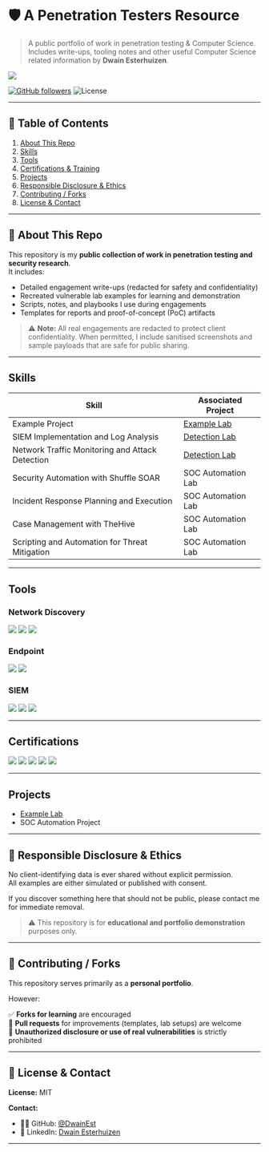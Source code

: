 
# 🛡️ A Penetration Testers Resource

> A public portfolio of work in penetration testing & Computer Science. Includes write-ups, tooling notes and other useful Computer Science related information by **Dwain Esterhuizen**.  

<a href="https://www.linkedin.com/in/dwain-est" target="_blank"><img src="https://img.shields.io/badge/-LinkedIn-0072b1?&style=for-the-badge&logo=linkedin&logoColor=white" /></a> 

[![GitHub followers](https://img.shields.io/github/followers/DwainEst?label=Follow&style=social)](https://github.com/DwainEst) ![License](https://img.shields.io/github/license/DwainEst/Cyberkeeper)

---

## 📑 Table of Contents
1. [About This Repo](#about-this-repo)
2. [Skills](#skills)
4. [Tools](#tools)
5. [Certifications & Training](#certifications--Training)
6. [Projects](#projects)
7. [Responsible Disclosure & Ethics](#responsible-disclosure--ethics)
8. [Contributing / Forks](#contributing--forks)
9. [License & Contact](#license--contact)

---

## 🧩 About This Repo

This repository is my **public collection of work in penetration testing and security research**.  
It includes:
- Detailed engagement write-ups (redacted for safety and confidentiality)
- Recreated vulnerable lab examples for learning and demonstration
- Scripts, notes, and playbooks I use during engagements
- Templates for reports and proof-of-concept (PoC) artifacts

> ⚠️ **Note:** All real engagements are redacted to protect client confidentiality. When permitted, I include sanitised screenshots and sample payloads that are safe for public sharing.

---

## Skills

| Skill                                         | Associated Project         |
|-----------------------------------------------|----------------------------|
| Example Project          | <a href="https://github.com/DwainEst/Project_Example.git">Example Lab</a>|
| SIEM Implementation and Log Analysis          | <a href="https://github.com/DwainEst/Project_Example.git">Detection Lab</a>|
| Network Traffic Monitoring and Attack Detection | <a href="https://google.com">Detection Lab</a>|
| Security Automation with Shuffle SOAR         | SOC Automation Lab|
| Incident Response Planning and Execution      | SOC Automation Lab|
| Case Management with TheHive                  | SOC Automation Lab|
| Scripting and Automation for Threat Mitigation | SOC Automation Lab|

---

## Tools


### Network Discovery
<div>
    <img src="https://img.shields.io/badge/-Wireshark-1679A7?&style=for-the-badge&logo=Wireshark&logoColor=white" />
    <img src="https://img.shields.io/badge/-Suricata-EF3B2D?&style=for-the-badge&logo=Suricata&logoColor=white" />
    <img src="https://img.shields.io/badge/-Zeek-777BB4?&style=for-the-badge&logo=Zeek&logoColor=white" />
</div>

### Endpoint
<div>
    <img src="https://img.shields.io/badge/-Microsoft_Defender_for_Endpoint-00A4EF?&style=for-the-badge&logo=Microsoft&logoColor=white" />
    <img src="https://img.shields.io/badge/-Velociraptor-4B275F?&style=for-the-badge&logo=Velociraptor&logoColor=white" />
</div>

### SIEM
<div>
    <img src="https://img.shields.io/badge/-Microsoft_Sentinel-0078D4?&style=for-the-badge&logo=Microsoft&logoColor=white" />
    <img src="https://img.shields.io/badge/-Splunk-000000?&style=for-the-badge&logo=Splunk&logoColor=white" />
    <img src="https://img.shields.io/badge/-Elastic-005571?&style=for-the-badge&logo=Elastic&logoColor=white" />
</div>

---

## Certifications

<div>
<img src="https://img.shields.io/badge/-Security%2B-FF0000?&style=for-the-badge&logo=CompTIA&logoColor=white" />
<img src="https://img.shields.io/badge/-Network%2B-007ACC?&style=for-the-badge&logo=CompTIA&logoColor=white" />
<img src="https://img.shields.io/badge/-A%2B-4D4D4D?&style=for-the-badge&logo=CompTIA&logoColor=white" />
<img src="https://img.shields.io/badge/-CDSA-006400?&style=for-the-badge&logoColor=white" />
<img src="https://img.shields.io/badge/-CCD-000080?&style=for-the-badge&logoColor=white" />
</div>

---

## Projects
- <a href="https://github.com/DwainEst/Project_Example.git">Example Lab</a>
- SOC Automation Project

---

## 🧭 Responsible Disclosure & Ethics

No client-identifying data is ever shared without explicit permission.  
All examples are either simulated or published with consent.  

If you discover something here that should not be public, please contact me  
for immediate removal.  

> ⚠️ This repository is for **educational and portfolio demonstration** purposes only.

---

## 🤝 Contributing / Forks

This repository serves primarily as a **personal portfolio**.  

However:

✅ **Forks for learning** are encouraged  
💬 **Pull requests** for improvements (templates, lab setups) are welcome  
🚫 **Unauthorized disclosure or use of real vulnerabilities** is strictly prohibited  

---

## 📜 License & Contact

**License:** MIT  

**Contact:**  
- 🧑‍💻 GitHub: [@DwainEst](https://github.com/DwainEst)  
- 🔗 LinkedIn: [Dwain Esterhuizen](https://www.linkedin.com/in/dwain-est)

---
